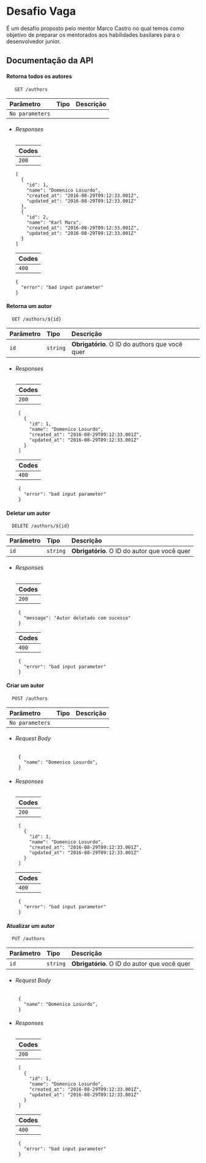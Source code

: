 
# Desafio Vaga

É um desafio proposto pelo mentor Marco Castro no qual temos como objetivo de preparar os mentorados aos habilidades basilares para o desenvolvedor junior.


## Documentação da API

#### Retorna todos os autores

```http
   GET /authors
```

| Parâmetro   | Tipo       | Descrição                           |
| :---------- | :--------- | :---------------------------------- |
| `No parameters` |  |  |

- ###### Responses

  | Codes   |
  | :---------- |
  | `200` |

      [
        {
          "id": 1,
          "name": "Domenico Losurdo",
          "created_at": "2016-08-29T09:12:33.001Z",
          "updated_at": "2016-08-29T09:12:33.001Z"
        },
        {
          "id": 2,
          "name": "Karl Marx",
          "created_at": "2016-08-29T09:12:33.001Z",
          "updated_at": "2016-08-29T09:12:33.001Z"
        }
      ]

  | Codes   |
  | :---------- |
  | `400` |

      
      {
        "error": "bad input parameter" 
      }


#### Retorna um autor

```http
  GET /authors/${id}
```

| Parâmetro   | Tipo       | Descrição                                   |
| :---------- | :--------- | :------------------------------------------ |
| `id`      | `string` | **Obrigatório**. O ID do authors que você quer |

 - ###### Responses

    | Codes   |
    | :---------- |
    | `200` |

        [
          {
            "id": 1,
            "name": "Domenico Losurdo",
            "created_at": "2016-08-29T09:12:33.001Z",
            "updated_at": "2016-08-29T09:12:33.001Z"
          }
        ]

    | Codes   |
    | :---------- |
    | `400` |

        
        {
          "error": "bad input parameter" 
        }

#### Deletar um autor
```http
  DELETE /authors/${id}
```

| Parâmetro   | Tipo       | Descrição                                   |
| :---------- | :--------- | :------------------------------------------ |
| `id`      | `string` | **Obrigatório**. O ID do autor que você quer |

 - ###### Responses

    | Codes   |
    | :---------- |
    | `200` |

        {
          "message": "Autor deletado com sucesso" 
        }

    | Codes   |
    | :---------- |
    | `400` |

        
        {
          "error": "bad input parameter" 
        }


#### Criar um autor

```http
  POST /authors
```

| Parâmetro   | Tipo       | Descrição                                   |
| :---------- | :--------- | :------------------------------------------ |
| `No parameters` |  |  |

 - ###### Request Body

      
        {
          "name": "Domenico Losurdo",
        }
    
  

 - ###### Responses 

    | Codes   |
    | :---------- |
    | `200` |

        [
          {
            "id": 1,
            "name": "Domenico Losurdo",
            "created_at": "2016-08-29T09:12:33.001Z",
            "updated_at": "2016-08-29T09:12:33.001Z"
          }
        ]

    | Codes   |
    | :---------- |
    | `400` |

  
        {
          "error": "bad input parameter" 
        }


#### Atualizar um autor

```http
  PUT /authors
```

| Parâmetro   | Tipo       | Descrição                                   |
| :---------- | :--------- | :------------------------------------------ |
| `id`      | `string` | **Obrigatório**. O ID do autor que você quer |


 - ###### Request Body

      
        {
          "name": "Domenico Losurdo",
        }
    
  

 - ###### Responses 

    | Codes   |
    | :---------- |
    | `200` |

        [
          {
            "id": 1,
            "name": "Domenico Losurdo",
            "created_at": "2016-08-29T09:12:33.001Z",
            "updated_at": "2016-08-29T09:12:33.001Z"
          }
        ]

    | Codes   |
    | :---------- |
    | `400` |

  
        {
          "error": "bad input parameter" 
        }
